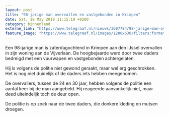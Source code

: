 ```yaml
---
layout: post
title: "98-jarige man overvallen en vastgebonden in Krimpen"
date: Sat, 18 May 2019 11:15:19 +0200
category: binnenland
externe_link: "https://www.telegraaf.nl/nieuws/3607784/98-jarige-man-overvallen-en-vastgebonden-in-krimpen"
feature_image: "https://www.telegraaf.nl/images/1200x630/filters:format(jpeg):quality(80)/cdn-kiosk-api.telegraaf.nl/b80b590a-7951-11e9-abf7-02d2fb1aa1d7.jpg"
---
```


<p class="intro">Een 98-jarige man is zaterdagochtend in Krimpen aan den IJssel overvallen in zijn woning aan de Vijverlaan. De hoogbejaarde werd door twee daders bedreigd met een vuurwapen en vastgebonden achtergelaten.</p> <p>Hij is volgens de politie niet gewond geraakt, maar wel erg geschrokken. Het is nog niet duidelijk of de daders iets hebben meegenomen.</p><p>De overvallers, tussen de 24 en 30 jaar, hebben volgens de politie een aantal keer bij de man aangebeld. Hij reageerde aanvankelijk niet, maar deed uiteindelijk toch de deur open.</p><p>De politie is op zoek naar de twee daders, die donkere kleding en mutsen droegen.</p>
